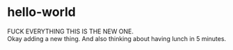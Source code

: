# hello-world

FUCK EVERYTHING THIS IS THE NEW ONE.
<br>
Okay adding a new thing. And also thinking about having lunch in 5 minutes.
